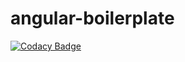 # angular-boilerplate
[![Codacy Badge](https://api.codacy.com/project/badge/Grade/3e4fb27cbff64bbea7f05a20ec7f3be9)](https://app.codacy.com/gh/t2c-dev/angular-boilerplate?utm_source=github.com&utm_medium=referral&utm_content=t2c-dev/angular-boilerplate&utm_campaign=Badge_Grade_Dashboard)